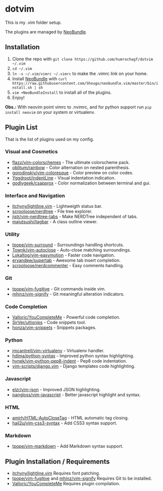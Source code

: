 # dotvim

This is my .vim folder setup.

The plugins are managed by [NeoBundle](https://github.com/Shougo/neobundle.vim).

## Installation

1. Clone the repo with `git clone https://github.com/humrochagf/dotvim ~/.vim`
2. `cd ~/.vim`
3. `ln -s ~/.vim/vimrc ~/.vimrc` to make the .vimrc link on your home.
4. Install [NeoBundle](https://github.com/Shougo/neobundle.vim) with `curl https://raw.githubusercontent.com/Shougo/neobundle.vim/master/bin/install.sh | sh`
5. `vim +NeoBundleInstall` to install all of the plugins.
6. Enjoy!

**Obs.:** With neovim point vimrc to .nvimrc, and for python support run `pip install neovim` on your system or virtualenv.

## Plugin List

That is the list of plugins used on my config.

### Visual and Cosmetics

* [flazz/vim-colorschemes](https://github.com/flazz/vim-colorschemes) - The ultimate colorscheme pack.
* [oblitum/rainbow](https://github.com/oblitum/rainbow) - Color alternation on nested parenthesis.
* [gorodinskiy/vim-coloresque](https://github.com/gorodinskiy/vim-coloresque) - Color preview on color codes.
* [Yggdroot/indentLine](https://github.com/Yggdroot/indentLine) - Visual indentation indication.
* [godlygeek/csapprox](https://github.com/godlygeek/csapprox) - Color normalization between terminal and gui.

### Interface and Navigation

* [itchyny/lightline.vim](https://github.com/itchyny/lightline.vim) - Lightweigth status bar.
* [scrooloose/nerdtree](https://github.com/scrooloose/nerdtree) - File tree explorer.
* [jistr/vim-nerdtree-tabs](https://github.com/jistr/vim-nerdtree-tabs) - Make NERDTree independent of tabs.
* [majutsushi/tagbar](https://github.com/majutsushi/tagbar) - A class outline viewer.

### Utility

* [tpope/vim-surround](https://github.com/tpope/vim-surround) - Surroundings handling shortcuts.
* [Townk/vim-autoclose](https://github.com/Townk/vim-autoclose) - Auto-close matching surroundings.
* [Lokaltog/vim-easymotion](https://github.com/Lokaltog/vim-easymotion) - Faster code navigation.
* [ervandew/supertab](https://github.com/ervandew/supertab) - Awesome tab insert completion.
* [scrooloose/nerdcommenter](https://github.com/scrooloose/nerdcommenter) - Easy comments handling.

### Git

* [tpope/vim-fugitive](https://github.com/tpope/vim-fugitive) - Git commands inside vim.
* [mhinz/vim-signify](https://github.com/mhinz/vim-signify) - Git meaningful alteration indicators.

### Code Completion

* [Valloric/YouCompleteMe](https://github.com/Valloric/YouCompleteMe) - Powerful code completion.
* [SirVer/ultisnips](https://github.com/SirVer/ultisnips) - Code snippets tool.
* [honza/vim-snippets](https://github.com/honza/vim-snippets) - Snippets packages.

### Python

* [jmcantrell/vim-virtualenv](https://github.com/jmcantrell/vim-virtualenv) - Virtualenv handler.
* [hdima/python-syntax](https://github.com/hdima/python-syntax) - Improved python syntax highlighting.
* [hynek/vim-python-pep8-indent](https://github.com/hynek/vim-python-pep8-indent) - Pep8 code indentation.
* [vim-scripts/django.vim](https://github.com/vim-scripts/django.vim) - Django templates code highlighting.

### Javascript

* [elzr/vim-json](https://github.com/elzr/vim-json) - Improved JSON highlighting.
* [pangloss/vim-javascript](https://github.com/pangloss/vim-javascript) - Better javascript highlight and syntax.

### HTML

* [amirh/HTML-AutoCloseTag](https://github.com/amirh/HTML-AutoCloseTag) - HTML automatic tag closing.
* [hail2u/vim-css3-syntax](https://github.com/hail2u/vim-css3-syntax) - Add CSS3 syntax support.

### Markdown

* [tpope/vim-markdown](https://github.com/tpope/vim-markdown) - Add Markdown syntax support.

## Plugin Installation / Requirements

* [itchyny/lightline.vim](https://github.com/itchyny/lightline.vim) Requires font patching.
* [tpope/vim-fugitive](https://github.com/tpope/vim-fugitive) and [mhinz/vim-signify](https://github.com/mhinz/vim-signify) Requires Git to be installed.
* [Valloric/YouCompleteMe](https://github.com/Valloric/YouCompleteMe) Requires plugin compilation.

